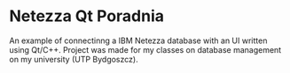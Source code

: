 # Netezza Qt Poradnia
An example of connectinng a IBM Netezza database with an UI written using Qt/C++.
Project was made for my classes on database management on my university (UTP Bydgoszcz).
